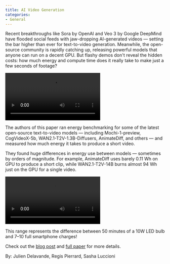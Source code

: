 ```yaml
---
title: AI Video Generation
categories:
- General
---
```


Recent breakthroughs like Sora by OpenAI and Veo 3 by Google DeepMind have flooded social feeds with jaw-dropping AI-generated videos — setting the bar higher than ever for text-to-video generation. Meanwhile, the open-source community is rapidly catching up, releasing powerful models that anyone can run on a decent GPU. But flashy demos don't reveal the hidden costs: how much energy and compute time does it really take to make just a few seconds of footage?

![video](https://cdn-uploads.huggingface.co/production/uploads/67ecf57f1f0e7c18eec758c9/9WAlfMMlteiFlmEj_EYf2.mp4)

The authors of this paper ran energy benchmarking for some of the latest open-source text-to-video models — including Mochi-1-preview, CogVideoX-5b, WAN2.1-T2V-1.3B-Diffusers, AnimateDiff, and others — and measured how much energy it takes to produce a short video.

They found huge differences in energy use between models — sometimes by orders of magnitude. For example, AnimateDiff uses barely 0.11 Wh on GPU to produce a short clip, while WAN2.1-T2V-14B burns almost 94 Wh just on the GPU for a single video.

![visualization](https://cdn-uploads.huggingface.co/production/uploads/67ecf57f1f0e7c18eec758c9/5PPYryLkPsoaI8HI2B6qW.mp4)

This range represents the difference between 50 minutes of a 10W LED bulb and  7–10 full smartphone charges!

Check out the [blog post](https://huggingface.co/blog/jdelavande/text-to-video-energy-cost) and [full paper](https://arxiv.org/pdf/2509.19222) for more details.

By: Julien Delavande, Regis Pierrard, Sasha Luccioni
